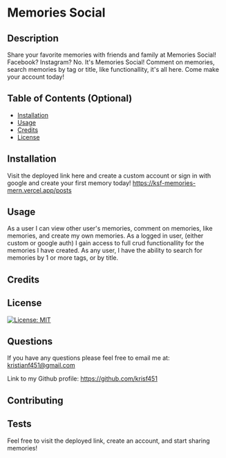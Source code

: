 # Memories Social

## Description

Share your favorite memories with friends and family at Memories Social! Facebook? Instagram? No. It's Memories Social! Comment on memories, search memories by tag or title, like functionallity, it's all here. Come make your account today!

## Table of Contents (Optional)

- [Installation](#installation)
- [Usage](#usage)
- [Credits](#credits)
- [License](#license)

## Installation

Visit the deployed link here and create a custom account or sign in with google and create your first memory today! https://ksf-memories-mern.vercel.app/posts

## Usage

As a user I can view other user's memories, comment on memories, like memories, and create my own memories. As a logged in user, (either custom or google auth) I gain access to full crud functionallity for the memories I have created. As any user, I have the ability to search for memories by 1 or more tags, or by title.

## Credits

## License

[![License: MIT](https://img.shields.io/badge/License-MIT-yellow.svg)](https://opensource.org/licenses/MIT)

## Questions

If you have any questions please feel free to email me at:
kristianf451@gmail.com

Link to my Github profile:
https://github.com/krisf451

## Contributing

## Tests

Feel free to visit the deployed link, create an account, and start sharing memories!

